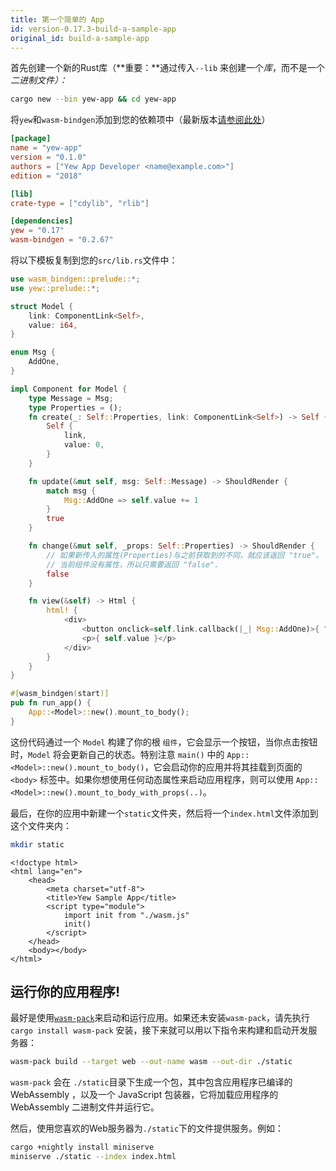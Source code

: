```yaml
---
title: 第一个简单的 App
id: version-0.17.3-build-a-sample-app
original_id: build-a-sample-app
---
```


首先创建一个新的Rust库（**重要：**通过传入<code>--lib</code> 来创建一个*库*，而不是一个<em>二进制文件）：</em>

```bash
cargo new --bin yew-app && cd yew-app
```

将`yew`和`wasm-bindgen`添加到您的依赖项中（最新版本[请参阅此处](https://docs.rs/yew)）

```toml
[package]
name = "yew-app"
version = "0.1.0"
authors = ["Yew App Developer <name@example.com>"]
edition = "2018"

[lib]
crate-type = ["cdylib", "rlib"]

[dependencies]
yew = "0.17"
wasm-bindgen = "0.2.67"
```

将以下模板复制到您的`src/lib.rs`文件中：

```rust
use wasm_bindgen::prelude::*;
use yew::prelude::*;

struct Model {
    link: ComponentLink<Self>,
    value: i64,
}

enum Msg {
    AddOne,
}

impl Component for Model {
    type Message = Msg;
    type Properties = ();
    fn create(_: Self::Properties, link: ComponentLink<Self>) -> Self {
        Self {
            link,
            value: 0,
        }
    }

    fn update(&mut self, msg: Self::Message) -> ShouldRender {
        match msg {
            Msg::AddOne => self.value += 1
        }
        true
    }

    fn change(&mut self, _props: Self::Properties) -> ShouldRender {
        // 如果新传入的属性(Properties)与之前获取到的不同，就应该返回 "true"。
        // 当前组件没有属性，所以只需要返回 "false".
        false
    }

    fn view(&self) -> Html {
        html! {
            <div>
                <button onclick=self.link.callback(|_| Msg::AddOne)>{ "+1" }</button>
                <p>{ self.value }</p>
            </div>
        }
    }
}

#[wasm_bindgen(start)]
pub fn run_app() {
    App::<Model>::new().mount_to_body();
}
```

这份代码通过一个 `Model` 构建了你的根 `组件`，它会显示一个按钮，当你点击按钮时，`Model` 将会更新自己的状态。特别注意 `main()` 中的 `App::<Model>::new().mount_to_body()`，它会启动你的应用并将其挂载到页面的 `<body>` 标签中。如果你想使用任何动态属性来启动应用程序，则可以使用 `App::<Model>::new().mount_to_body_with_props(..)`。

最后，在你的应用中新建一个`static`文件夹，然后将一个`index.html`文件添加到这个文件夹内：

```bash
mkdir static
```

```markup
<!doctype html>
<html lang="en">
    <head>
        <meta charset="utf-8">
        <title>Yew Sample App</title>
        <script type="module">
            import init from "./wasm.js"
            init()
        </script>
    </head>
    <body></body>
</html>
```

## 运行你的应用程序!

最好是使用[`wasm-pack`](https://rustwasm.github.io/docs/wasm-pack/)来启动和运行应用。如果还未安装`wasm-pack`，请先执行 `cargo install wasm-pack` 安装，接下来就可以用以下指令来构建和启动开发服务器：

```bash
wasm-pack build --target web --out-name wasm --out-dir ./static
```

`wasm-pack` 会在 `./static`目录下生成一个包，其中包含应用程序已编译的 WebAssembly ，以及一个 JavaScript 包装器，它将加载应用程序的 WebAssembly 二进制文件并运行它。

然后，使用您喜欢的Web服务器为`./static`下的文件提供服务。例如：

```bash
cargo +nightly install miniserve
miniserve ./static --index index.html
```
